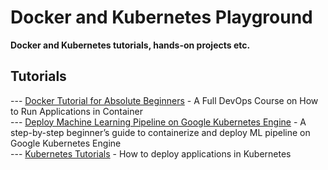 # Docker and Kubernetes Playground
**Docker and Kubernetes tutorials, hands-on projects etc.**

## Tutorials
--- [Docker Tutorial for Absolute Beginners] - A Full DevOps Course on How to Run Applications in Container <br>
--- [Deploy Machine Learning Pipeline on Google Kubernetes Engine] - A step-by-step beginner’s guide to containerize and deploy ML pipeline on Google Kubernetes Engine <br>
--- [Kubernetes Tutorials] - How to deploy applications in Kubernetes <br>


[Docker Tutorial for Absolute Beginners]: <https://www.notion.so/Docker-Tutorial-for-Beginners-A-Full-DevOps-Course-on-How-to-Run-Applications-in-Container-46f2e389f6cc4dc8bf722c2f7a1366db>
[Deploy Machine Learning Pipeline on Google Kubernetes Engine]: <https://towardsdatascience.com/deploy-machine-learning-model-on-google-kubernetes-engine-94daac85108b>
[Kubernetes Tutorials]: <https://kubernetes.io/docs/tutorials/>
